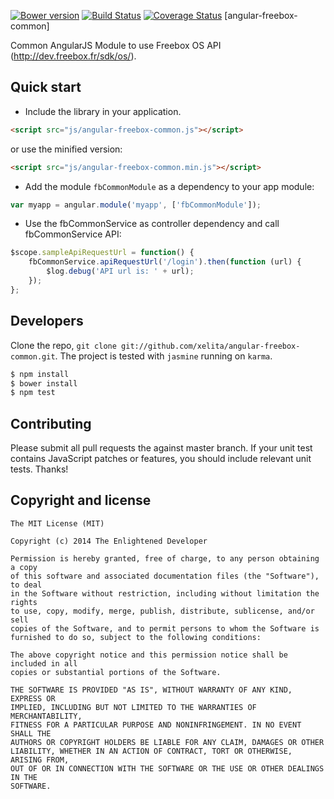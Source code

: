 [![Bower version](https://badge.fury.io/bo/angular-base64-codec.svg)](http://badge.fury.io/bo/angular-base64-codec)
[![Build Status](https://travis-ci.org/xelita/angular-base64.png?branch=master)](https://travis-ci.org/xelita/angular-base64)
[![Coverage Status](https://coveralls.io/repos/xelita/angular-base64/badge.svg)](https://coveralls.io/r/xelita/angular-base64)
[angular-freebox-common]

Common AngularJS Module to use Freebox OS API (http://dev.freebox.fr/sdk/os/).

## Quick start

+ Include the library in your application.

```html
<script src="js/angular-freebox-common.js"></script>
```

or use the minified version:

```html
<script src="js/angular-freebox-common.min.js"></script>
```

+ Add the module `fbCommonModule` as a dependency to your app module:

```javascript
var myapp = angular.module('myapp', ['fbCommonModule']);
```

+ Use the fbCommonService as controller dependency and call fbCommonService API:

```javascript
$scope.sampleApiRequestUrl = function() {
    fbCommonService.apiRequestUrl('/login').then(function (url) {
        $log.debug('API url is: ' + url);
    });
};
```

## Developers

Clone the repo, `git clone git://github.com/xelita/angular-freebox-common.git`.
The project is tested with `jasmine` running on `karma`.

``` bash
$ npm install
$ bower install
$ npm test
```

## Contributing

Please submit all pull requests the against master branch. If your unit test contains JavaScript patches or features, you should include relevant unit tests. Thanks!

## Copyright and license

    The MIT License (MIT)

    Copyright (c) 2014 The Enlightened Developer

    Permission is hereby granted, free of charge, to any person obtaining a copy
    of this software and associated documentation files (the "Software"), to deal
    in the Software without restriction, including without limitation the rights
    to use, copy, modify, merge, publish, distribute, sublicense, and/or sell
    copies of the Software, and to permit persons to whom the Software is
    furnished to do so, subject to the following conditions:

    The above copyright notice and this permission notice shall be included in all
    copies or substantial portions of the Software.

    THE SOFTWARE IS PROVIDED "AS IS", WITHOUT WARRANTY OF ANY KIND, EXPRESS OR
    IMPLIED, INCLUDING BUT NOT LIMITED TO THE WARRANTIES OF MERCHANTABILITY,
    FITNESS FOR A PARTICULAR PURPOSE AND NONINFRINGEMENT. IN NO EVENT SHALL THE
    AUTHORS OR COPYRIGHT HOLDERS BE LIABLE FOR ANY CLAIM, DAMAGES OR OTHER
    LIABILITY, WHETHER IN AN ACTION OF CONTRACT, TORT OR OTHERWISE, ARISING FROM,
    OUT OF OR IN CONNECTION WITH THE SOFTWARE OR THE USE OR OTHER DEALINGS IN THE
    SOFTWARE.
